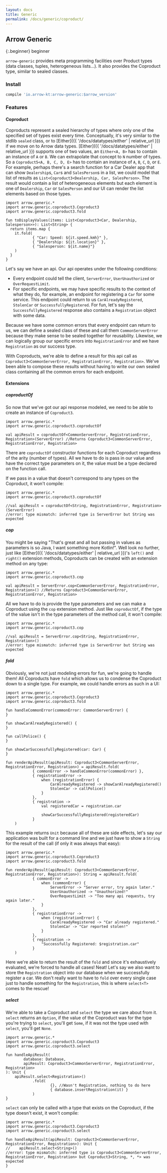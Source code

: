 ```yaml
---
layout: docs
title: Generic
permalink: /docs/generic/coproduct/
---
```


## Arrow Generic

{:.beginner}
beginner

`arrow-generic` provides meta programming facilities over Product types (data classes, tuples, heterogeneous lists...). It also provides the Coproduct type, similar to sealed classes.

### Install

```groovy
compile 'io.arrow-kt:arrow-generic:$arrow_version'
```

### Features

#### Coproduct

Coproducts represent a sealed hierarchy of types where only one of the specified set of types exist every time. Conceptually, it's very similar to the stdlib `sealed` class, or to [Either]({{ '/docs/datatypes/either' | relative_url }}) if we move on to Arrow data types. [Either]({{ '/docs/datatypes/either' | relative_url }}) supports one of two values, an `Either<A, B>` has to contain an instance of `A` or `B`. We can extrapolate that concept to `N` number of types. So a `Coproduct5<A, B, C, D, E>` has to contain an instance of `A`, `B`, `C`, `D`, or `E`. For example, perhaps there's a search function for a Car Dealer app that can show `Dealership`s, `Car`s and `SalesPerson`s in a list, we could model that list of results as `List<Coproduct3<Dealership, Car, SalesPerson>`. The result would contain a list of heterogeneous elements but each element is one of `Dealership`, `Car` or `SalesPerson` and our UI can render the list elements based on those types.

```kotlin:ank
import arrow.generic.*
import arrow.generic.coproduct3.Coproduct3
import arrow.generic.coproduct3.fold

fun toDisplayValues(items: List<Coproduct3<Car, Dealership, Salesperson>>): List<String> {
  return items.map {
    it.fold(
            { "Car: Speed: ${it.speed.kmh}" },
            { "Dealership: ${it.location}" },
            { "Salesperson: ${it.name}"}
    )
  }
}
```

Let's say we have an api. Our api operates under the following conditions:
- Every endpoint could tell the client, `ServerError`, `UserUnauthorized` or `OverRequestLimit`.
- For specific endpoints, we may have specific results to the context of what they do, for example, an endpoint for registering a `Car` for some service. This endpoint could return to us `CarAlreadyRegistered`, `StolenCar` or `SuccessfullyRegistered`. For fun, let's say the `SuccessfullyRegistered` response also contains a `Registration` object with some data.

Because we have some common errors that every endpoint can return to us, we can define a sealed class of these and call them `CommonServerError` because they make sense to be sealed together for reusability. Likewise, we can logically group our specific errors into `RegistrationError` and we have `Registration` as our success type.

With Coproducts, we're able to define a result for this api call as `Coproduct3<CommonServerError, RegistrationError, Registration>`. We've been able to compose these results without having to write our own sealed class containing all the common errors for each endpoint.

#### Extensions

##### coproductOf

So now that we've got our api response modeled, we need to be able to create an instance of `Coproduct3`.

```kotlin:ank
import arrow.generic.*
import arrow.generic.coproduct3.coproductOf

val apiResult = coproductOf<CommonServerError, RegistrationError, Registration>(ServerError) //Returns Coproduct3<CommonServerError, RegistrationError, Registration>
```

There are `coproductOf` constructor functions for each Coproduct regardless of the arity (number of types). All we have to do is pass in our value and have the correct type parameters on it, the value must be a type declared on the function call.

If we pass in a value that doesn't correspond to any types on the Coproduct, it won't compile:

```kolint:ank
import arrow.generic.*
import arrow.generic.coproduct3.coproductOf

//val apiResult = coproductOf<String, RegistrationError, Registration>(ServerError)
//error: type mismatch: inferred type is ServerError but String was expected
```

##### cop

You might be saying "That's great and all but passing in values as parameters is so Java, I want something more Kotlin!". Well look no further, just like [Either]({{ '/docs/datatypes/either' | relative_url }})'s `left()` and `right()` extension methods, Coproducts can be created with an extension method on any type:

```kotlin:ank
import arrow.generic.*
import arrow.generic.coproduct3.cop

val apiResult = ServerError.cop<CommonServerError, RegistrationError, Registration>() //Returns Coproduct3<CommonServerError, RegistrationError, Registration>
```

All we have to do is provide the type parameters and we can make a Coproduct using the `cop` extension method. Just like `coproductOf`, if the type of the value isn't in the type parameters of the method call, it won't compile:

```kotlin:ank
import arrow.generic.*
import arrow.generic.coproduct3.cop

//val apiResult = ServerError.cop<String, RegistrationError, Registration>()
//error: type mismatch: inferred type is ServerError but String was expected
```

##### fold

Obviously, we're not just modeling errors for fun, we're going to handle them! All Coproducts have `fold` which allows us to condense the Coproduct down to a single type. For example, we could handle errors as such in a UI:

```kotlin:ank
import arrow.generic.*
import arrow.generic.coproduct3.Coproduct3
import arrow.generic.coproduct3.fold

fun handleCommonError(commonError: CommonServerError) {
}

fun showCarAlreadyRegistered() {
}

fun callPolice() {
}

fun showCarSuccessfullyRegistered(car: Car) {
}

fun renderApiResult(apiResult: Coproduct3<CommonServerError, RegistrationError, Registration>) = apiResult.fold(
            { commonError -> handleCommonError(commonError) },
            { registrationError ->
                when (registrationError) {
                    CarAlreadyRegistered -> showCarAlreadyRegistered()
                    StolenCar -> callPolice()
                }
            },
            { registration ->
                val registeredCar = registration.car

                showCarSuccessfullyRegistered(registeredCar)
            }
    )
```

This example returns `Unit` because all of these are side effects, let's say our application was built for a command line and we just have to show a `String` for the result of the call (if only it was always that easy):

```kotlin:ank
import arrow.generic.*
import arrow.generic.coproduct3.Coproduct3
import arrow.generic.coproduct3.fold

fun renderApiResult(apiResult: Coproduct3<CommonServerError, RegistrationError, Registration>): String = apiResult.fold(
            { commonError ->
                when (commonError) {
                    ServerError -> "Server error, try again later."
                    UserUnauthorized -> "Unauthorized!"
                    OverRequestLimit -> "Too many api requests, try again later."
                }
            },
            { registrationError ->
                when (registrationError) {
                    CarAlreadyRegistered -> "Car already registered."
                    StolenCar -> "Car reported stolen!"
                }
            },
            { registration ->
                "Successfully Registered: $registration.car"
            }
    )
```

Here we're able to return the result of the `fold` and since it's exhaustively evaluated, we're forced to handle all cases! Neat! Let's say we also want to store the `Registration` object into our database when we successfully register a car. We don't really want to have to `fold` over every single case just to handle something for the `Registration`, this is where `select<T>` comes to the rescue!

##### select

We're able to take a Coproduct and `select` the type we care about from it. `select` returns an `Option`, if the value of the Coproduct was for the type you're trying to `select`, you'll get `Some`, if it was not the type used with `select`, you'll get `None`.

```kotlin:ank
import arrow.generic.*
import arrow.generic.coproduct3.Coproduct3
import arrow.generic.coproduct3.select

fun handleApiResult(
        database: Database,
        apiResult: Coproduct3<CommonServerError, RegistrationError, Registration>
): Unit {
    apiResult.select<Registration>()
            .fold(
                    {}, //Wasn't Registration, nothing to do here
                    { database.insertRegistration(it) }
            )
}
```

`select` can only be called with a type that exists on the Coproduct, if the type doesn't exist, it won't compile:
```kotlin:ank
import arrow.generic.*
import arrow.generic.coproduct3.Coproduct3
import arrow.generic.coproduct3.select

fun handleApiResult(apiResult: Coproduct3<CommonServerError, RegistrationError, Registration>): Unit {
//    apiResult.select<String>()
//error: type mismatch: inferred type is Coproduct3<CommonServerError, RegistrationError, Registration> but Coproduct3<String, *, *> was expected
}
```
